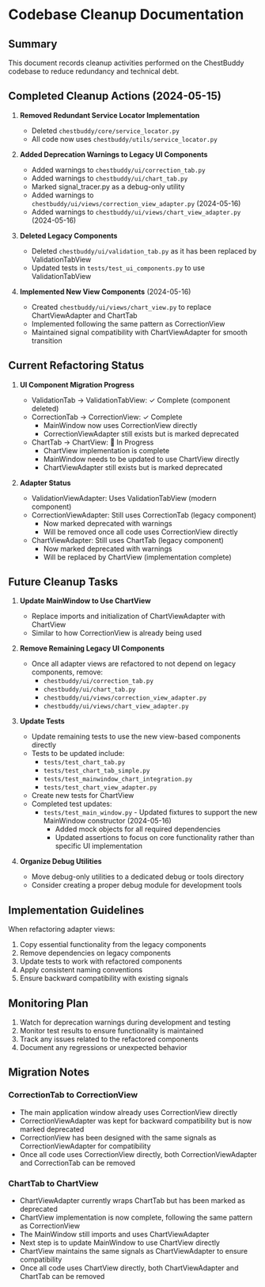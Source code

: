 # Codebase Cleanup Documentation

## Summary

This document records cleanup activities performed on the ChestBuddy codebase to reduce redundancy and technical debt.

## Completed Cleanup Actions (2024-05-15)

1. **Removed Redundant Service Locator Implementation**
   - Deleted `chestbuddy/core/service_locator.py` 
   - All code now uses `chestbuddy/utils/service_locator.py`

2. **Added Deprecation Warnings to Legacy UI Components**
   - Added warnings to `chestbuddy/ui/correction_tab.py`
   - Added warnings to `chestbuddy/ui/chart_tab.py`
   - Marked signal_tracer.py as a debug-only utility
   - Added warnings to `chestbuddy/ui/views/correction_view_adapter.py` (2024-05-16)
   - Added warnings to `chestbuddy/ui/views/chart_view_adapter.py` (2024-05-16)

3. **Deleted Legacy Components**
   - Deleted `chestbuddy/ui/validation_tab.py` as it has been replaced by ValidationTabView
   - Updated tests in `tests/test_ui_components.py` to use ValidationTabView

4. **Implemented New View Components** (2024-05-16)
   - Created `chestbuddy/ui/views/chart_view.py` to replace ChartViewAdapter and ChartTab
   - Implemented following the same pattern as CorrectionView
   - Maintained signal compatibility with ChartViewAdapter for smooth transition

## Current Refactoring Status

1. **UI Component Migration Progress**
   - ValidationTab → ValidationTabView: ✓ Complete (component deleted)
   - CorrectionTab → CorrectionView: ✓ Complete
     - MainWindow now uses CorrectionView directly
     - CorrectionViewAdapter still exists but is marked deprecated
   - ChartTab → ChartView: 🔄 In Progress
     - ChartView implementation is complete
     - MainWindow needs to be updated to use ChartView directly
     - ChartViewAdapter still exists but is marked deprecated

2. **Adapter Status**
   - ValidationViewAdapter: Uses ValidationTabView (modern component)
   - CorrectionViewAdapter: Still uses CorrectionTab (legacy component)
     - Now marked deprecated with warnings
     - Will be removed once all code uses CorrectionView directly
   - ChartViewAdapter: Still uses ChartTab (legacy component)
     - Now marked deprecated with warnings
     - Will be replaced by ChartView (implementation complete)

## Future Cleanup Tasks

1. **Update MainWindow to Use ChartView**
   - Replace imports and initialization of ChartViewAdapter with ChartView
   - Similar to how CorrectionView is already being used

2. **Remove Remaining Legacy UI Components**
   - Once all adapter views are refactored to not depend on legacy components, remove:
     - `chestbuddy/ui/correction_tab.py`
     - `chestbuddy/ui/chart_tab.py`
     - `chestbuddy/ui/views/correction_view_adapter.py`
     - `chestbuddy/ui/views/chart_view_adapter.py`

3. **Update Tests**
   - Update remaining tests to use the new view-based components directly
   - Tests to be updated include:
     - `tests/test_chart_tab.py`
     - `tests/test_chart_tab_simple.py`
     - `tests/test_mainwindow_chart_integration.py`
     - `tests/test_chart_view_adapter.py`
   - Create new tests for ChartView
   - Completed test updates:
     - `tests/test_main_window.py` - Updated fixtures to support the new MainWindow constructor (2024-05-16)
       - Added mock objects for all required dependencies
       - Updated assertions to focus on core functionality rather than specific UI implementation

4. **Organize Debug Utilities**
   - Move debug-only utilities to a dedicated debug or tools directory
   - Consider creating a proper debug module for development tools

## Implementation Guidelines

When refactoring adapter views:
1. Copy essential functionality from the legacy components
2. Remove dependencies on legacy components
3. Update tests to work with refactored components
4. Apply consistent naming conventions 
5. Ensure backward compatibility with existing signals

## Monitoring Plan

1. Watch for deprecation warnings during development and testing
2. Monitor test results to ensure functionality is maintained
3. Track any issues related to the refactored components
4. Document any regressions or unexpected behavior

## Migration Notes

### CorrectionTab to CorrectionView
- The main application window already uses CorrectionView directly
- CorrectionViewAdapter was kept for backward compatibility but is now marked deprecated
- CorrectionView has been designed with the same signals as CorrectionViewAdapter for compatibility
- Once all code uses CorrectionView directly, both CorrectionViewAdapter and CorrectionTab can be removed

### ChartTab to ChartView
- ChartViewAdapter currently wraps ChartTab but has been marked as deprecated
- ChartView implementation is now complete, following the same pattern as CorrectionView
- The MainWindow still imports and uses ChartViewAdapter
- Next step is to update MainWindow to use ChartView directly
- ChartView maintains the same signals as ChartViewAdapter to ensure compatibility
- Once all code uses ChartView directly, both ChartViewAdapter and ChartTab can be removed 